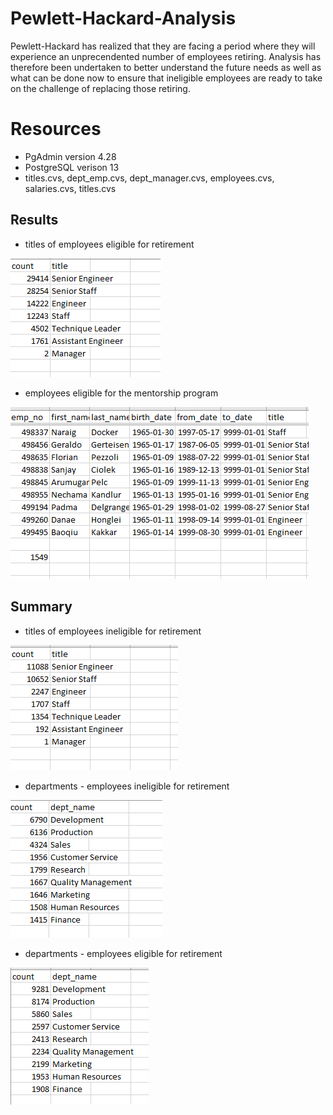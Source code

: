

# Pewlett-Hackard-Analysis
Pewlett-Hackard has realized that they are facing a period where they will experience an unprecendented number of employees retiring.  Analysis has therefore been undertaken to better understand the future needs as well as what can be done now to ensure that ineligible employees are ready to take on the challenge of replacing those retiring.

# Resources
* PgAdmin version 4.28
* PostgreSQL verison 13
* titles.cvs, dept_emp.cvs, dept_manager.cvs, employees.cvs, salaries.cvs, titles.cvs

## Results

  
* titles of employees eligible for retirement

![eligible for retirement titles](https://github.com/bedwardssmith/Pewlett-Hackard-Analysis/blob/main/Analysis_Projects_Folder/Pewlett_Hackard_Analysis_Folder/Data/retiring_titles.png)

* employees eligible for the mentorship program

![employees eligible for the mentorship program](https://github.com/bedwardssmith/Pewlett-Hackard-Analysis/blob/main/Analysis_Projects_Folder/Pewlett_Hackard_Analysis_Folder/Data/number_eligible_for_mentorship_program.png)

## Summary

* titles of employees ineligible for retirement

![ineligible titles](https://github.com/bedwardssmith/Pewlett-Hackard-Analysis/blob/main/Analysis_Projects_Folder/Pewlett_Hackard_Analysis_Folder/Data/non_eligible_titles.png)

* departments - employees ineligible for retirement

![ineligible departments](https://github.com/bedwardssmith/Pewlett-Hackard-Analysis/blob/main/Analysis_Projects_Folder/Pewlett_Hackard_Analysis_Folder/Data/non_eligible_dept.png)

* departments - employees eligible for retirement

![eligible departments](https://github.com/bedwardssmith/Pewlett-Hackard-Analysis/blob/main/Analysis_Projects_Folder/Pewlett_Hackard_Analysis_Folder/Data/retiring_dept.png)

